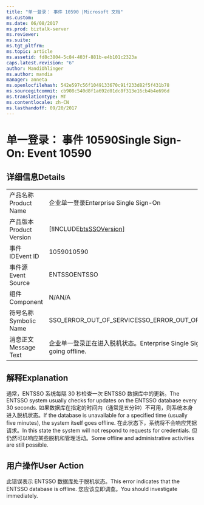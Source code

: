 ```yaml
---
title: "单一登录： 事件 10590 |Microsoft 文档"
ms.custom: 
ms.date: 06/08/2017
ms.prod: biztalk-server
ms.reviewer: 
ms.suite: 
ms.tgt_pltfrm: 
ms.topic: article
ms.assetid: fd8c3804-5c84-403f-881b-e4b101c2323a
caps.latest.revision: "6"
author: MandiOhlinger
ms.author: mandia
manager: anneta
ms.openlocfilehash: 542e597c56f1049133670c91f233d82f5f431b78
ms.sourcegitcommit: cb908c540d8f1a692d01dc8f313e16cb4b4e696d
ms.translationtype: MT
ms.contentlocale: zh-CN
ms.lasthandoff: 09/20/2017
---
```

# <a name="single-sign-on-event-10590"></a><span data-ttu-id="0989d-102">单一登录： 事件 10590</span><span class="sxs-lookup"><span data-stu-id="0989d-102">Single Sign-On: Event 10590</span></span>
## <a name="details"></a><span data-ttu-id="0989d-103">详细信息</span><span class="sxs-lookup"><span data-stu-id="0989d-103">Details</span></span>  
  
|||  
|-|-|  
|<span data-ttu-id="0989d-104">产品名称</span><span class="sxs-lookup"><span data-stu-id="0989d-104">Product Name</span></span>|<span data-ttu-id="0989d-105">企业单一登录</span><span class="sxs-lookup"><span data-stu-id="0989d-105">Enterprise Single Sign-On</span></span>|  
|<span data-ttu-id="0989d-106">产品版本</span><span class="sxs-lookup"><span data-stu-id="0989d-106">Product Version</span></span>|[!INCLUDE[btsSSOVersion](../includes/btsssoversion-md.md)]|  
|<span data-ttu-id="0989d-107">事件 ID</span><span class="sxs-lookup"><span data-stu-id="0989d-107">Event ID</span></span>|<span data-ttu-id="0989d-108">10590</span><span class="sxs-lookup"><span data-stu-id="0989d-108">10590</span></span>|  
|<span data-ttu-id="0989d-109">事件源</span><span class="sxs-lookup"><span data-stu-id="0989d-109">Event Source</span></span>|<span data-ttu-id="0989d-110">ENTSSO</span><span class="sxs-lookup"><span data-stu-id="0989d-110">ENTSSO</span></span>|  
|<span data-ttu-id="0989d-111">组件</span><span class="sxs-lookup"><span data-stu-id="0989d-111">Component</span></span>|<span data-ttu-id="0989d-112">N/A</span><span class="sxs-lookup"><span data-stu-id="0989d-112">N/A</span></span>|  
|<span data-ttu-id="0989d-113">符号名称</span><span class="sxs-lookup"><span data-stu-id="0989d-113">Symbolic Name</span></span>|<span data-ttu-id="0989d-114">SSO_ERROR_OUT_OF_SERVICE</span><span class="sxs-lookup"><span data-stu-id="0989d-114">SSO_ERROR_OUT_OF_SERVICE</span></span>|  
|<span data-ttu-id="0989d-115">消息正文</span><span class="sxs-lookup"><span data-stu-id="0989d-115">Message Text</span></span>|<span data-ttu-id="0989d-116">企业单一登录正在进入脱机状态。</span><span class="sxs-lookup"><span data-stu-id="0989d-116">Enterprise Single Sign-On is going offline.</span></span>|  
  
## <a name="explanation"></a><span data-ttu-id="0989d-117">解释</span><span class="sxs-lookup"><span data-stu-id="0989d-117">Explanation</span></span>  
 <span data-ttu-id="0989d-118">通常，ENTSSO 系统每隔 30 秒检查一次 ENTSSO 数据库中的更新。</span><span class="sxs-lookup"><span data-stu-id="0989d-118">The ENTSSO system usually checks for updates on the ENTSSO database every 30 seconds.</span></span> <span data-ttu-id="0989d-119">如果数据库在指定的时间内（通常是五分钟）不可用，则系统本身进入脱机状态。</span><span class="sxs-lookup"><span data-stu-id="0989d-119">If the database is unavailable for a specified time (usually five minutes), the system itself goes offline.</span></span> <span data-ttu-id="0989d-120">在此状态下，系统将不会响应凭据请求。</span><span class="sxs-lookup"><span data-stu-id="0989d-120">In this state the system will not respond to requests for credentials.</span></span> <span data-ttu-id="0989d-121">但仍然可以响应某些脱机和管理活动。</span><span class="sxs-lookup"><span data-stu-id="0989d-121">Some offline and administrative activities are still possible.</span></span>  
  
## <a name="user-action"></a><span data-ttu-id="0989d-122">用户操作</span><span class="sxs-lookup"><span data-stu-id="0989d-122">User Action</span></span>  
 <span data-ttu-id="0989d-123">此错误表示 ENTSSO 数据库处于脱机状态。</span><span class="sxs-lookup"><span data-stu-id="0989d-123">This error indicates that the ENTSSO database is offline.</span></span> <span data-ttu-id="0989d-124">您应该立即调查。</span><span class="sxs-lookup"><span data-stu-id="0989d-124">You should investigate immediately.</span></span>